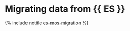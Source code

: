 # Migrating data from {{ ES }}

{% include notitle [es-mos-migration](../../_tutorials/dataplatform/es-mos-migration.md) %}
